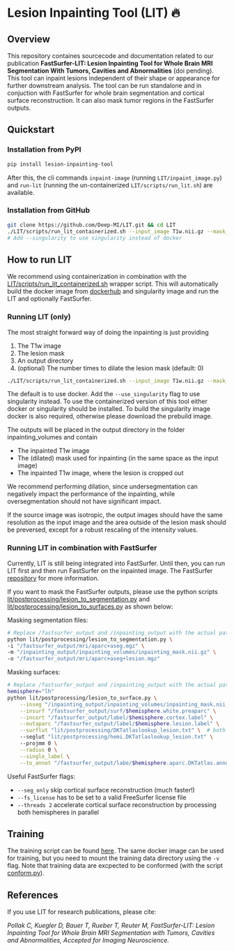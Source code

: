 # Lesion Inpainting Tool (LIT) 🔥

## Overview
This repository containes sourcecode and documentation related to our publication **FastSurfer-LIT: Lesion Inpainting Tool for Whole Brain MRI Segmentation With Tumors,
Cavities and Abnormalities** (doi pending).
This tool can inpaint lesions independent of their shape or appearance for further downstream analysis. The tool can be run standalone and in conjuction with FastSurfer for whole brain segmentation and cortical surface reconstruction. It can also mask tumor regions in the FastSurfer outputs.

## Quickstart

### Installation from PyPI

```bash
pip install lesion-inpainting-tool
```

After this, the cli commands `inpaint-image` (running `LIT/inpaint_image.py`)
and `run-lit` (running the un-containerized `LIT/scripts/run_lit.sh`) are available.

### Installation from GitHub

```bash
git clone https://github.com/Deep-MI/LIT.git && cd LIT
./LIT/scripts/run_lit_containerized.sh --input_image T1w.nii.gz --mask_image lesion_mask.nii.gz --output_directory output_directory
# Add --singularity to use singularity instead of docker
```

## How to run LIT

We recommend using containerization in combination with the [LIT/scripts/run_lit_containerized.sh](LIT/scripts/run_lit_containerized.sh) wrapper script.
This will automatically build the docker image from [dockerhub](https://hub.docker.com/r/deepmi/lit) and singularity image and run the LIT and optionally FastSurfer.


### Running LIT (only)

The most straight forward way of doing the inpainting is just providing 
1. The T1w image
2. The lesion mask
3. An output directory
4. (optional) The number times to dilate the lesion mask (default: 0)

```bash
./LIT/scripts/run_lit_containerized.sh --input_image T1w.nii.gz --mask_image lesion_mask.nii.gz --output_directory output_directory --dilate 2
```
The default is to use docker. Add the `--use_singularity` flag to use singularity instead. To use the containerized version of this tool either docker or singularity should be installed. To build the singularity image docker is also required, otherwise please download the prebuild image.


The outputs will be placed in the output directory in the folder inpainting_volumes and contain
- The inpainted T1w image
- The (dilated) mask used for inpainting (in the same space as the input image)
- The inpainted T1w image, where the lesion is cropped out

We recommend performing dilation, since undersegmentation can negatively impact the performance of the inpainting, while oversegmentation should not have significant impact.


If the source image was isotropic, the output images should have the same resolution as the input image and the area outside of the lesion mask should be preversed, except for a robust rescaling of the intensity values.


### Running LIT in combination with FastSurfer

Currently, LIT is still being integrated into FastSurfer. Until then, you can run LIT first and then run FastSurfer on the inpainted image.
The FastSurfer [repository](https://github.com/deep-mi/FastSurfer) for more information.

If you want to mask the FastSurfer outputs, please use the python scripts [lit/postprocessing/lesion_to_segmentation.py](lit/postprocessing/lesion_to_segmentation.py) and [lit/postprocessing/lesion_to_surfaces.py](lit/postprocessing/lesion_to_surfaces.py) as shown below:



Masking segmentation files:

```bash
# Replace /fastsurfer_output and /inpainting_output with the actual paths
python lit/postprocessing/lesion_to_segmentation.py \
-i "/fastsurfer_output/mri/aparc+aseg.mgz" \
-m "/inpainting_output/inpainting_volumes/inpainting_mask.nii.gz" \
-o "/fastsurfer_output/mri/aparc+aseg+lesion.mgz"
```


Masking surfaces:

```bash
# Replace /fastsurfer_output and /inpainting_output with the actual paths
hemisphere="lh"
python lit/postprocessing/lesion_to_surface.py \
    --inseg "/inpainting_output/inpainting_volumes/inpainting_mask.nii.gz" \
    --insurf "/fastsurfer_output/surf/$hemisphere.white.preaparc" \
    --incort "/fastsurfer_output/label/$hemisphere.cortex.label" \
    --outaparc "/fastsurfer_output/label/$hemisphere.lesion.label" \
    --surflut "lit/postprocessing/DKTatlaslookup_lesion.txt" \  # both lookup files are in the repository
    --seglut "lit/postprocessing/hemi.DKTatlaslookup_lesion.txt" \ 
    --projmm 0 \
    --radius 0 \
    --single_label \
    --to_annot "/fastsurfer_output/labe/$hemisphere.aparc.DKTatlas.annot"
```

Useful FastSurfer flags:
- `--seg_only` skip cortical surface reconstruction (much faster!)
- `--fs_license` has to be set to a valid FreeSurfer license file
- `--threads 2` accelerate cortical surface reconstruction by processing both hemispheres in parallel



## Training

The training script can be found [here](lit/train_ddpm.py). The same docker image can be used for training, but you need to mount the training data directory using the `-v` flag. Note that training data are excpected to be conformed (with the script [conform.py](lit/data/conform.py)).

## References

If you use LIT for research publications, please cite:

_Pollak C, Kuegler D, Bauer T, Rueber T, Reuter M, FastSurfer-LIT: Lesion Inpainting Tool for Whole Brain MRI Segmentation with Tumors, Cavities and Abnormalities, Accepted for Imaging Neuroscience._
